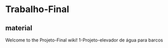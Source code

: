 # Trabalho-Final

## material

Welcome to the Projeto-Final wiki!
1-Projeto-elevador de água para barcos

